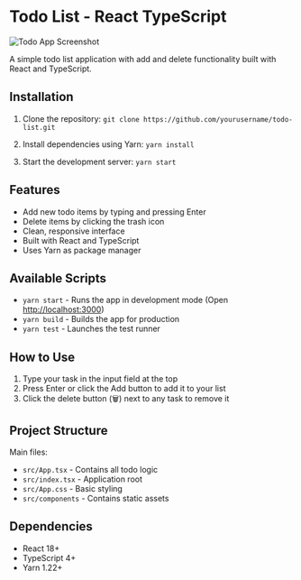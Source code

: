 # Todo List - React TypeScript

![Todo App Screenshot](<img width="1366" height="768" alt="Screenshot (72)" src="https://github.com/user-attachments/assets/531108e8-aafa-4979-bdc5-d75fc4de8250" />
) <!-- Add your screenshot file in project root -->

A simple todo list application with add and delete functionality built with React and TypeScript.

## Installation
1. Clone the repository:
`git clone https://github.com/yourusername/todo-list.git`

2. Install dependencies using Yarn:
`yarn install`

3. Start the development server:
`yarn start`

## Features
- Add new todo items by typing and pressing Enter
- Delete items by clicking the trash icon
- Clean, responsive interface
- Built with React and TypeScript
- Uses Yarn as package manager

## Available Scripts
- `yarn start` - Runs the app in development mode (Open [http://localhost:3000](http://localhost:3000))
- `yarn build` - Builds the app for production
- `yarn test` - Launches the test runner

## How to Use
1. Type your task in the input field at the top
2. Press Enter or click the Add button to add it to your list
3. Click the delete button (🗑️) next to any task to remove it

## Project Structure
Main files:
- `src/App.tsx` - Contains all todo logic
- `src/index.tsx` - Application root
- `src/App.css` - Basic styling
- `src/components` - Contains static assets

## Dependencies
- React 18+
- TypeScript 4+
- Yarn 1.22+
